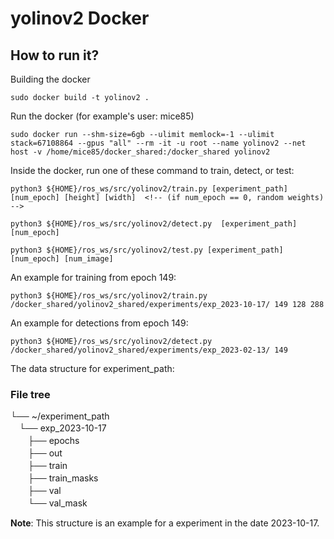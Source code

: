 # yolinov2 Docker

## How to run it?

Building the docker 
```
sudo docker build -t yolinov2 .
```

Run the docker (for example's user: mice85)
```
sudo docker run --shm-size=6gb --ulimit memlock=-1 --ulimit stack=67108864 --gpus "all" --rm -it -u root --name yolinov2 --net host -v /home/mice85/docker_shared:/docker_shared yolinov2
```

Inside the docker, run one of these command to train, detect, or test:

```
python3 ${HOME}/ros_ws/src/yolinov2/train.py [experiment_path] [num_epoch] [height] [width]  <!-- (if num_epoch == 0, random weights) -->
```

```
python3 ${HOME}/ros_ws/src/yolinov2/detect.py  [experiment_path] [num_epoch]
```

```
python3 ${HOME}/ros_ws/src/yolinov2/test.py [experiment_path] [num_epoch] [num_image]
```

An example for training from epoch 149:
```
python3 ${HOME}/ros_ws/src/yolinov2/train.py /docker_shared/yolinov2_shared/experiments/exp_2023-10-17/ 149 128 288 
```

An example for detections from epoch 149:
```
python3 ${HOME}/ros_ws/src/yolinov2/detect.py /docker_shared/yolinov2_shared/experiments/exp_2023-02-13/ 149 
```

The data structure for experiment_path:
### File tree
└── ~/experiment_path   
　└── exp_2023-10-17     
　　├── epochs   
　　├── out   
　　├── train  
　　├── train_masks   
　　├── val   
　　└── val_mask   

**Note**: This structure is an example for a experiment in the date 2023-10-17.